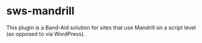 # sws-mandrill
This plugin is a Band-Aid solution for sites that use Mandrill on a script level (as opposed to via WordPress).